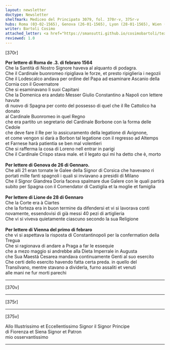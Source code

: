```yaml
---
layout: newsletter
doctype: Newsletter
shelfmark: Mediceo del Principato 3079, fol. 370r-v, 375r-v
hubs: Roma (03-02-1565), Genova (26-01-1565), Lyon (28-01-1565), Wien (01-02-1565)
writer: Bartoli Cosimo
attached_letter: <a href="https://smansutti.github.io/cosimobartoli/texts/2977_042/">2977_042</a>
reviewed: 1.0
---
```


[370r]  
  
  
<strong>Per lettere di Roma de .3. di febraro 1564</strong>  
Che la Santità di Nostro Signore haveva al alquanto di podagra.  
Che il Cardinale buonromeo ripigliava le forze, et presto ripiglieria i negozii  
Che il Lodescalco andava per ordine del Papa ad esaminare Ascanio della  
Cornia con il Governatore  
Che si esaminavano li suoi Capitani  
Che la Domenica era andato Messer Giulio Constantino a Napoli con lettere havute  
di nuovo di Spagna per conto del possesso di quel che il Re Cattolico ha donato  
al Cardinale Buonromeo in quel Regno  
che era partito un segretario del Cardinale Borbone con la forma delle Cedole  
che deve fare il Re per lo assicuramento della legatione di Avignone,  
et come vengon si darà a Borbon tal legatione con il regresso ad Altemps  
et Farnese harà patientia se ben mal volentieri  
Che si rafferma la cosa di Loreno nell entrar in parigi  
Che il Cardinale Crispo stava male. et il legato qui mi ha detto che è, morto  
<br/><strong>Per lettere di Genova de 26 di Gennaro.</strong>  
Che alli 21 eran tornate le Galee della Signor di Corsica che havevano ri  
portati mille fanti spagnoli i quali si inviavano a presidii di Milano  
Che il Signor Giandrea Doria faceva spalmare due Galere con le quali partirà  
subito per Spagna con il Comendator di Castiglia et la moglie et famiglia  
<br/><strong>Per lettere di Lione de 28 di Gennaro</strong>  
Che la Corte era à Ciartes  
che la forteza era in buon termine da difendersi et vi si lavorava conti  
novamente, essendovisi di già messi 40 pezi di artiglieria  
Che vi si viveva quietamente ciascuno secondo la sua Religione  
<br/><strong>Per lettere di Vienna del primo di febraro</strong>  
che vi si aspettava la risposta di Constantinopoli per la confermation della Tregua  
Che si ragionava di andare a Praga a far le essequie  
che a mezo maggio si andrebbe alla Dieta Imperrale in Augusta  
che Sua Maestà Cesarea mandava continuamente Genti al suo esercito  
Che certi dello esercito havendo fatta certa preda. in quello del  
Transilvano, mentre stavano a dividerla, furno assaliti et venuti  
alle mani ne fur morti parechi  
  
---  

[370v]  
  
  
  
---  

[375r]  
  
  
  
---  

[375v]  
  
  
Allo Illustrissimo et Eccellentissimo Signor il Signor Principe  
di Fiorenza et Siena Signor et Patron  
mio osservantissimo  
  
---  

